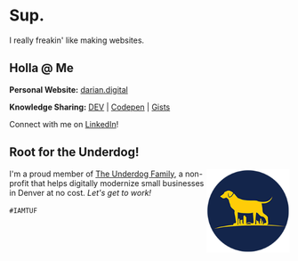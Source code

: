 # Sup.

I really freakin' like making websites. 

## Holla @ Me

**Personal Website:** [darian.digital](https://www.darian.digital)

**Knowledge Sharing:** [DEV](https://dev.to/darnocer) | [Codepen](https://codepen.io/darnocer) | [Gists](https://gist.github.com/darnocer)

Connect with me on [LinkedIn](https://www.linkedin.com/in/darian-nocera/)!


## Root for the Underdog!

<img align="right" width="150" src="/TUF_logo_circle_small_200.png"> I'm a proud member of [The Underdog Family](http://www.iamtuf.org), a non-profit that helps digitally modernize small businesses in Denver at no cost. _Let's get to work!_ 

`#IAMTUF`
